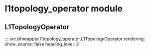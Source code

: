 # l1topology_operator module

## L1TopologyOperator

::: src.bfwrapper.l1topology_operator.L1TopologyOperator
    rendering:
      show_source: false
      heading_level: 3
